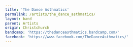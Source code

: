```yaml
---
title: 'The Dance Asthmatics'
permalink: /artists/the_dance_asthmatics/
layout: band
parent: Artists
origin: Christchurch
bandcamp: 'https://thedanceasthmatics.bandcamp.com/'
facebook: 'https://www.facebook.com/TheDanceAsthmatics/'
---
```

